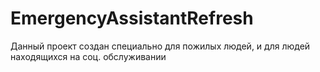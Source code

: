 # EmergencyAssistantRefresh
Данный проект создан специально для пожилых людей, и для людей находящихся на соц. обслуживании
